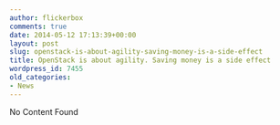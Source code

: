 ```yaml
---
author: flickerbox
comments: true
date: 2014-05-12 17:13:39+00:00
layout: post
slug: openstack-is-about-agility-saving-money-is-a-side-effect
title: OpenStack is about agility. Saving money is a side effect
wordpress_id: 7455
old_categories:
- News
---
```


No Content Found
